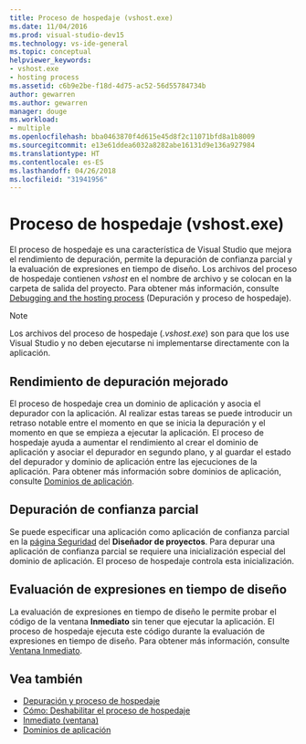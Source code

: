 ```yaml
---
title: Proceso de hospedaje (vshost.exe)
ms.date: 11/04/2016
ms.prod: visual-studio-dev15
ms.technology: vs-ide-general
ms.topic: conceptual
helpviewer_keywords:
- vshost.exe
- hosting process
ms.assetid: c6b9e2be-f18d-4d75-ac52-56d55784734b
author: gewarren
ms.author: gewarren
manager: douge
ms.workload:
- multiple
ms.openlocfilehash: bba0463870f4d615e45d8f2c11071bfd8a1b8009
ms.sourcegitcommit: e13e61ddea6032a8282abe16131d9e136a927984
ms.translationtype: HT
ms.contentlocale: es-ES
ms.lasthandoff: 04/26/2018
ms.locfileid: "31941956"
---
```

# <a name="hosting-process-vshostexe"></a>Proceso de hospedaje (vshost.exe)

El proceso de hospedaje es una característica de Visual Studio que mejora el rendimiento de depuración, permite la depuración de confianza parcial y la evaluación de expresiones en tiempo de diseño. Los archivos del proceso de hospedaje contienen *vshost* en el nombre de archivo y se colocan en la carpeta de salida del proyecto. Para obtener más información, consulte [Debugging and the hosting process](../debugger/debugging-and-the-hosting-process.md) (Depuración y proceso de hospedaje).

> [!NOTE]
> Los archivos del proceso de hospedaje (*.vshost.exe*) son para que los use Visual Studio y no deben ejecutarse ni implementarse directamente con la aplicación.

## <a name="improved-debugging-performance"></a>Rendimiento de depuración mejorado
 El proceso de hospedaje crea un dominio de aplicación y asocia el depurador con la aplicación. Al realizar estas tareas se puede introducir un retraso notable entre el momento en que se inicia la depuración y el momento en que se empieza a ejecutar la aplicación. El proceso de hospedaje ayuda a aumentar el rendimiento al crear el dominio de aplicación y asociar el depurador en segundo plano, y al guardar el estado del depurador y dominio de aplicación entre las ejecuciones de la aplicación. Para obtener más información sobre dominios de aplicación, consulte [Dominios de aplicación](/dotnet/framework/app-domains/application-domains).

## <a name="partial-trust-debugging"></a>Depuración de confianza parcial
 Se puede especificar una aplicación como aplicación de confianza parcial en la [página Seguridad](../ide/reference/security-page-project-designer.md) del **Diseñador de proyectos**. Para depurar una aplicación de confianza parcial se requiere una inicialización especial del dominio de aplicación. El proceso de hospedaje controla esta inicialización.

## <a name="design-time-expression-evaluation"></a>Evaluación de expresiones en tiempo de diseño
 La evaluación de expresiones en tiempo de diseño le permite probar el código de la ventana **Inmediato** sin tener que ejecutar la aplicación. El proceso de hospedaje ejecuta este código durante la evaluación de expresiones en tiempo de diseño. Para obtener más información, consulte [Ventana Inmediato](../ide/reference/immediate-window.md).

## <a name="see-also"></a>Vea también

- [Depuración y proceso de hospedaje](../debugger/debugging-and-the-hosting-process.md)
- [Cómo: Deshabilitar el proceso de hospedaje](../ide/how-to-disable-the-hosting-process.md)
- [Inmediato (ventana)](../ide/reference/immediate-window.md)
- [Dominios de aplicación](/dotnet/framework/app-domains/application-domains)